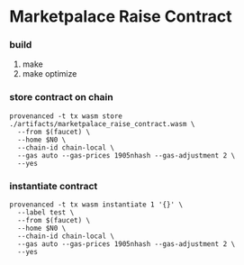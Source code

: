 # Marketpalace Raise Contract

### build
1. make
2. make optimize

### store contract on chain
    provenanced -t tx wasm store ./artifacts/marketpalace_raise_contract.wasm \
      --from $(faucet) \
      --home $N0 \
      --chain-id chain-local \
      --gas auto --gas-prices 1905nhash --gas-adjustment 2 \
      --yes

### instantiate contract
    provenanced -t tx wasm instantiate 1 '{}' \
      --label test \
      --from $(faucet) \
      --home $N0 \
      --chain-id chain-local \
      --gas auto --gas-prices 1905nhash --gas-adjustment 2 \
      --yes
